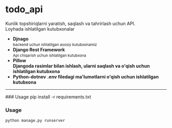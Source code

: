 # todo_api
Kunlik topshiriqlarni yaratish, saqlash va tahrirlash uchun API.
<br>
Loyhada ishlatilgan kutubxonalar
<ul>
    <li>
        <b>Djnago</b><br><small>backend uchun ishlatilgan asosiy kutubxonamiz</small>
    </li>
    <li>
        <b>Django Rest Framework</b><br>
        <small>Api chiqarish uchun ishlatilgan kutubxona</small>
    </li>
    <li>
        <b>Pillow</b><br>
        <b>Djangoda rasimlar bilan ishlash, ularni saqlash va o'qish uchun ishlatilgan kutubxona</b>
    </li>
    <li>
        <b>Python-dotnev</b>
        <b>.env filedagi ma'lumotlarni o'qish uchun ishlatilgan kutubxona</b>
    </li>
</ul>

<hr>
### Usage
    pip install -r requirements.txt

### Usage

    python manage.py runserver
